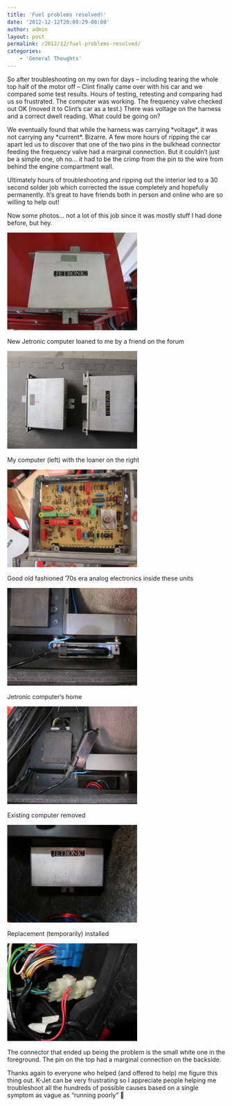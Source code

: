 ```yaml
---
title: 'Fuel problems resolved!'
date: '2012-12-12T20:00:29-08:00'
author: admin
layout: post
permalink: /2012/12/fuel-problems-resolved/
categories:
    - 'General Thoughts'
---
```


So after troubleshooting on my own for days – including tearing the whole top half of the motor off – Clint finally came over with his car and we compared some test results. Hours of testing, retesting and comparing had us so frustrated. The computer was working. The frequency valve checked out OK (moved it to Clint’s car as a test.) There was voltage on the harness and a correct dwell reading. What could be going on?

We eventually found that while the harness was carrying \*voltage\*, it was not carrying any \*current\*. Bizarre. A few more hours of ripping the car apart led us to discover that one of the two pins in the bulkhead connector feeding the frequency valve had a marginal connection. But it couldn’t just be a simple one, oh no… it had to be the crimp from the pin to the wire from behind the engine compartment wall.

Ultimately hours of troubleshooting and ripping out the interior led to a 30 second solder job which corrected the issue completely and hopefully permanently. It’s great to have friends both in person and online who are so willing to help out!

Now some photos… not a lot of this job since it was mostly stuff I had done before, but hey.

[![](/assets/images/2012/12/IMG_3650-300x225.jpg "IMG_3650")](/assets/images/2012/12/IMG_3650.jpg)

New Jetronic computer loaned to me by a friend on the forum

[![](/assets/images/2012/12/IMG_3651-300x225.jpg "IMG_3651")](/assets/images/2012/12/IMG_3651.jpg)

My computer (left) with the loaner on the right

![](/assets/images/2012/12/IMG_3655-300x225.jpg "IMG_3655")

Good old fashioned ’70s era analog electronics inside these units

[![](/assets/images/2012/12/IMG_3653-300x225.jpg "IMG_3653")](/assets/images/2012/12/IMG_3653.jpg)

Jetronic computer’s home

[![](/assets/images/2012/12/IMG_3652-300x225.jpg "IMG_3652")](/assets/images/2012/12/IMG_3652.jpg)

Existing computer removed

[![](/assets/images/2012/12/IMG_3654-300x225.jpg "IMG_3654")](/assets/images/2012/12/IMG_3654.jpg)

Replacement (temporarily) installed

[![](/assets/images/2012/12/IMG_3656-300x225.jpg "IMG_3656")](/assets/images/2012/12/IMG_3656.jpg)

The connector that ended up being the problem is the small white one in the foreground. The pin on the top had a marginal connection on the backside.

Thanks again to everyone who helped (and offered to help) me figure this thing out. K-Jet can be very frustrating so I appreciate people helping me troubleshoot all the hundreds of possible causes based on a single symptom as vague as “running poorly” 🙂
